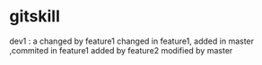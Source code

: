 # gitskill
dev1 : a
changed by feature1
changed in feature1, added in master ,commited in feature1
added by feature2
modified by master
